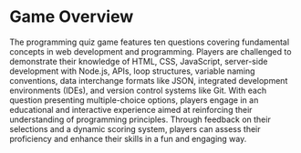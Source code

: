 ﻿# Game Overview

The programming quiz game features ten questions covering fundamental concepts in web development and programming. Players are challenged to demonstrate their knowledge of HTML, CSS, JavaScript, server-side development with Node.js, APIs, loop structures, variable naming conventions, data interchange formats like JSON, integrated development environments (IDEs), and version control systems like Git. With each question presenting multiple-choice options, players engage in an educational and interactive experience aimed at reinforcing their understanding of programming principles. Through feedback on their selections and a dynamic scoring system, players can assess their proficiency and enhance their skills in a fun and engaging way.
